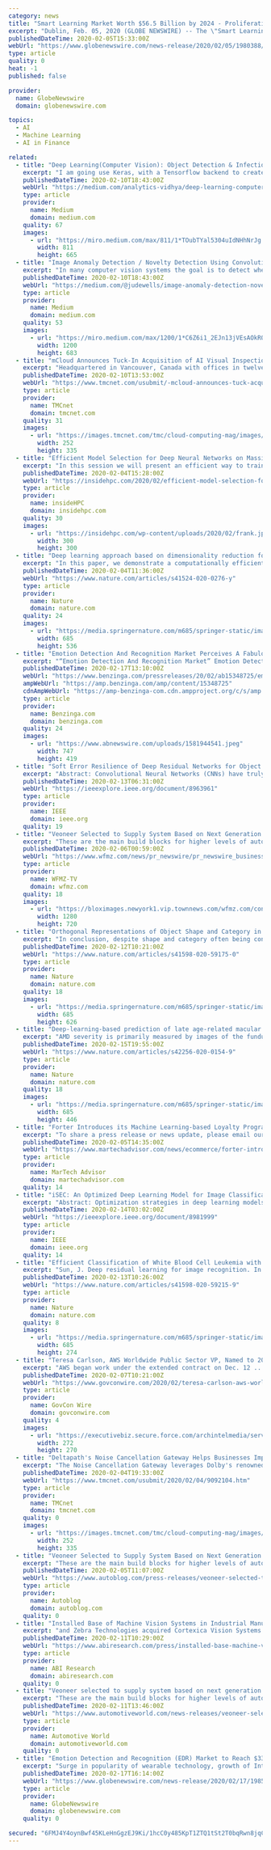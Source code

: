```yaml
---
category: news
title: "Smart Learning Market Worth $56.5 Billion by 2024 - Proliferation of Connected Devices in the Education Sector Drives Growth"
excerpt: "Dublin, Feb. 05, 2020 (GLOBE NEWSWIRE) -- The \"Smart Learning Market by Component (Hardware, Software (Integrated Solution and Standalone Solution), and Services), Learning Type (Synchronous Learning and Asynchronous Learning),"
publishedDateTime: 2020-02-05T15:33:00Z
webUrl: "https://www.globenewswire.com/news-release/2020/02/05/1980388/0/en/Smart-Learning-Market-Worth-56-5-Billion-by-2024-Proliferation-of-Connected-Devices-in-the-Education-Sector-Drives-Growth.html"
type: article
quality: 0
heat: -1
published: false

provider:
  name: GlobeNewswire
  domain: globenewswire.com

topics:
  - AI
  - Machine Learning
  - AI in Finance

related:
  - title: "Deep Learning(Computer Vision): Object Detection & Infection Classification on Malaria Images using Mask-Region Based Convolutional Neural Network"
    excerpt: "I am going use Keras, with a Tensorflow backend to create models for Object Detection. Deep Learning is a sub-field of machine learning concerned with algorithms inspired by the structure and function of the brain called artificial neural networks. Deep learning (also known as deep structured learning or differential programming) is part of a ..."
    publishedDateTime: 2020-02-10T18:43:00Z
    webUrl: "https://medium.com/analytics-vidhya/deep-learning-computer-vision-object-detection-infection-classification-on-malaria-images-3769b4f51de9"
    type: article
    provider:
      name: Medium
      domain: medium.com
    quality: 67
    images:
      - url: "https://miro.medium.com/max/811/1*TOubTYal5304uIdNHhNrJg.png"
        width: 811
        height: 665
  - title: "Image Anomaly Detection / Novelty Detection Using Convolutional Auto Encoders In Keras & Tensorflow 2.0"
    excerpt: "In many computer vision systems the goal is to detect when something out of the ordinary has occurred: the anomaly. Often, we do not know in advance what the anomalous image will look like and it may be impossible to obtain image data that can represent all of the anomalies that we wish to detect. This lack of suitable data rules out ..."
    publishedDateTime: 2020-02-10T18:43:00Z
    webUrl: "https://medium.com/@judewells/image-anomaly-detection-novelty-detection-using-convolutional-auto-encoders-in-keras-1c31321c10f2"
    type: article
    provider:
      name: Medium
      domain: medium.com
    quality: 53
    images:
      - url: "https://miro.medium.com/max/1200/1*C6Z6i1_2EJn13jVEsAOkRQ.png"
        width: 1200
        height: 683
  - title: "mCloud Announces Tuck-In Acquisition of AI Visual Inspection Technology from AirFusion"
    excerpt: "Headquartered in Vancouver, Canada with offices in twelve locations worldwide, the mCloud family includes an ecosystem of operating subsidiaries that deliver high-performance IoT, AI, 3D, and mobile capabilities to customers, all integrated into AssetCare. With over 100 blue-chip customers and more than 35,000 assets connected in thousands of ..."
    publishedDateTime: 2020-02-10T13:53:00Z
    webUrl: "https://www.tmcnet.com/usubmit/-mcloud-announces-tuck-acquisition-ai-visual-inspection-technology-/2020/02/10/9094767.htm"
    type: article
    provider:
      name: TMCnet
      domain: tmcnet.com
    quality: 31
    images:
      - url: "https://images.tmcnet.com/tmc/cloud-computing-mag/images/cloud-computing-0515-cover.jpg"
        width: 252
        height: 335
  - title: "Efficient Model Selection for Deep Neural Networks on Massively Parallel Processing Databases"
    excerpt: "In this session we will present an efficient way to train many deep learning model configurations at the same time with Greenplum, a free and open source massively parallel database based on PostgreSQL. The implementation involves distributing data to the workers that have GPUs available and hopping model state between those workers ..."
    publishedDateTime: 2020-02-04T15:28:00Z
    webUrl: "https://insidehpc.com/2020/02/efficient-model-selection-for-deep-neural-networks-on-massively-parallel-processing-databases/"
    type: article
    provider:
      name: insideHPC
      domain: insidehpc.com
    quality: 30
    images:
      - url: "https://insidehpc.com/wp-content/uploads/2020/02/frank.jpg"
        width: 300
        height: 300
  - title: "Deep learning approach based on dimensionality reduction for designing electromagnetic nanostructures"
    excerpt: "In this paper, we demonstrate a computationally efficient new approach based on deep learning (DL) techniques for analysis, design and optimization of electromagnetic (EM) nanostructures. We use the strong correlation among features of a generic EM problem to considerably reduce the dimensionality of the problem and thus, the computational ..."
    publishedDateTime: 2020-02-04T11:36:00Z
    webUrl: "https://www.nature.com/articles/s41524-020-0276-y"
    type: article
    provider:
      name: Nature
      domain: nature.com
    quality: 24
    images:
      - url: "https://media.springernature.com/m685/springer-static/image/art%3A10.1038%2Fs41524-020-0276-y/MediaObjects/41524_2020_276_Fig1_HTML.png"
        width: 685
        height: 536
  - title: "Emotion Detection And Recognition Market Perceives A Fabulous Growth Prospects; Unleashed Market Insights Till 2023"
    excerpt: "“Emotion Detection And Recognition Market” Emotion Detection and Recognition Market, By Technology (Bio Sensors Technology, Pattern Recognition, NLP,"
    publishedDateTime: 2020-02-17T13:10:00Z
    webUrl: "https://www.benzinga.com/pressreleases/20/02/ab15348725/emotion-detection-and-recognition-market-perceives-a-fabulous-growth-prospects-unleashed-market-i"
    ampWebUrl: "https://amp.benzinga.com/amp/content/15348725"
    cdnAmpWebUrl: "https://amp-benzinga-com.cdn.ampproject.org/c/s/amp.benzinga.com/amp/content/15348725"
    type: article
    provider:
      name: Benzinga.com
      domain: benzinga.com
    quality: 24
    images:
      - url: "https://www.abnewswire.com/uploads/1581944541.jpeg"
        width: 747
        height: 419
  - title: "Soft Error Resilience of Deep Residual Networks for Object Recognition"
    excerpt: "Abstract: Convolutional Neural Networks (CNNs) have truly gained attention in object recognition and object classification in particular. When being implemented on Graphics Processing Units (GPUs), deeper networks are more accurate than shallow ones. Residual Networks (ResNets) are one of the deepest CNN architectures used in various fields ..."
    publishedDateTime: 2020-02-13T06:31:00Z
    webUrl: "https://ieeexplore.ieee.org/document/8963961"
    type: article
    provider:
      name: IEEE
      domain: ieee.org
    quality: 19
  - title: "Veoneer Selected to Supply System Based on Next Generation Vision and Radar System"
    excerpt: "These are the main build blocks for higher levels of automated driving. Veoneer's camera centric system architecture is based on in-house computer vision algorithms complimented by radar based perception to cover the full spectrum required by Euro NCAP. Hosted in the camera is Zenuity's software, fusing information from the camera and radar ..."
    publishedDateTime: 2020-02-06T00:59:00Z
    webUrl: "https://www.wfmz.com/news/pr_newswire/pr_newswire_business/veoneer-selected-to-supply-system-based-on-next-generation-vision/article_eb78d130-f696-5fe9-926c-05eabef501e4.html"
    type: article
    provider:
      name: WFMZ-TV
      domain: wfmz.com
    quality: 18
    images:
      - url: "https://bloximages.newyork1.vip.townnews.com/wfmz.com/content/tncms/custom/image/b9818ac0-ee9a-11e9-8e9f-a3b831b71481.jpg"
        width: 1280
        height: 720
  - title: "Orthogonal Representations of Object Shape and Category in Deep Convolutional Neural Networks and Human Visual Cortex"
    excerpt: "In conclusion, despite shape and category often being confounded in natural images, and the possibility for artificial neural networks to exploit this correlation when performing classification tasks, we find that deep convolutional neural networks are able to represent category information independently from low-level shape in a manner similar ..."
    publishedDateTime: 2020-02-12T10:21:00Z
    webUrl: "https://www.nature.com/articles/s41598-020-59175-0"
    type: article
    provider:
      name: Nature
      domain: nature.com
    quality: 18
    images:
      - url: "https://media.springernature.com/m685/springer-static/image/art%3A10.1038%2Fs41598-020-59175-0/MediaObjects/41598_2020_59175_Fig1_HTML.png"
        width: 685
        height: 626
  - title: "Deep-learning-based prediction of late age-related macular degeneration progression"
    excerpt: "AMD severity is primarily measured by images of the fundus of the retina and recently developed machine learning methods can successfully predict AMD progression ... and fundus images to predict whether an eye had progressed to late AMD with a modified deep convolutional neural network. In total, we used 31,262 fundus images and 52 AMD ..."
    publishedDateTime: 2020-02-15T19:55:00Z
    webUrl: "https://www.nature.com/articles/s42256-020-0154-9"
    type: article
    provider:
      name: Nature
      domain: nature.com
    quality: 18
    images:
      - url: "https://media.springernature.com/m685/springer-static/image/art%3A10.1038%2Fs42256-020-0154-9/MediaObjects/42256_2020_154_Fig1_HTML.png"
        width: 685
        height: 446
  - title: "Forter Introduces its Machine Learning-based Loyalty Program Protection Solution"
    excerpt: "To share a press release or news update, please email our Features Editor, Ameya at: ameya.dusane@martechadvisor.com Loyalty program fraud rose 89% year on year, predominantly driven by the amount of personally identifiable information (PII) available from increasing numbers of data breaches. With direct and indirect losses from loyalty and ..."
    publishedDateTime: 2020-02-05T14:35:00Z
    webUrl: "https://www.martechadvisor.com/news/ecommerce/forter-introduces-its-machine-learning-based-loyalty-program-protection-solution/"
    type: article
    provider:
      name: MarTech Advisor
      domain: martechadvisor.com
    quality: 14
  - title: "iSEC: An Optimized Deep Learning Model for Image Classification on Edge Computing"
    excerpt: "Abstract: Optimization strategies in deep learning models require different techniques for different use cases. Besides, various phases of the model deployment life-cycle specify possible and particular optimization strategies. In this paper, an optimized deep learning model on the edge computing environment is proposed for image classification ..."
    publishedDateTime: 2020-02-14T03:02:00Z
    webUrl: "https://ieeexplore.ieee.org/document/8981999"
    type: article
    provider:
      name: IEEE
      domain: ieee.org
    quality: 14
  - title: "Efficient Classification of White Blood Cell Leukemia with Improved Swarm Optimization of Deep Features"
    excerpt: "Sun, J. Deep residual learning for image recognition. In Proceedings of the IEEE Conference on computer vision and pattern recognition, 770–778 (2016). 12. Blog, G. Automl for large scale image classification and object detection. Google Research, https://research.googleblog.com/2017/11/automl-for-large-scaleimage.html, Blog (2017)."
    publishedDateTime: 2020-02-13T10:26:00Z
    webUrl: "https://www.nature.com/articles/s41598-020-59215-9"
    type: article
    provider:
      name: Nature
      domain: nature.com
    quality: 8
    images:
      - url: "https://media.springernature.com/m685/springer-static/image/art%3A10.1038%2Fs41598-020-59215-9/MediaObjects/41598_2020_59215_Fig1_HTML.png"
        width: 685
        height: 274
  - title: "Teresa Carlson, AWS Worldwide Public Sector VP, Named to 2020 Wash100 for Cloud Innovation, Business Expansion and New Educational Platforms"
    excerpt: "AWS began work under the extended contract on Dec. 12 ... at the National Institute of Standards and Technology (NIST), will serve as a keynote speaker during Potomac Officers Club’s 2nd Annual Artificial Intelligence Summit 2020 on Thursday, Feb. 13th."
    publishedDateTime: 2020-02-07T10:21:00Z
    webUrl: "https://www.govconwire.com/2020/02/teresa-carlson-aws-worldwide-public-sector-vp-named-to-2020-wash100-for-cloud-innovation-business-expansion-and-new-educational-platforms/"
    type: article
    provider:
      name: GovCon Wire
      domain: govconwire.com
    quality: 4
    images:
      - url: "https://executivebiz.secure.force.com/archintelmedia/servlet/servlet.FileDownload?file=00Pf30000138MApEAM"
        width: 272
        height: 270
  - title: "Deltapath's Noise Cancellation Gateway Helps Businesses Improve Communication and Collaboration Over Phone Calls and Fuels Artificial Intelligence"
    excerpt: "The Noise Cancellation Gateway leverages Dolby's renowned audio expertise and technology. It filters nonhuman voices and focuses on improving two major areas garnering a lot of attention: voice calls and artificial intelligence. Voice calls remain a popular mode of communication, but the new work-from-anywhere trend is increasing the number of ..."
    publishedDateTime: 2020-02-04T19:33:00Z
    webUrl: "https://www.tmcnet.com/usubmit/2020/02/04/9092104.htm"
    type: article
    provider:
      name: TMCnet
      domain: tmcnet.com
    quality: 0
    images:
      - url: "https://images.tmcnet.com/tmc/cloud-computing-mag/images/cloud-computing-0515-cover.jpg"
        width: 252
        height: 335
  - title: "Veoneer Selected to Supply System Based on Next Generation Vision and Radar System"
    excerpt: "These are the main build blocks for higher levels of automated driving. Veoneer's camera centric system architecture is based on in-house computer vision algorithms complimented by radar based perception to cover the full spectrum required by Euro NCAP. Hosted in the camera is Zenuity's software, fusing information from the camera and radar ..."
    publishedDateTime: 2020-02-05T11:07:00Z
    webUrl: "https://www.autoblog.com/press-releases/veoneer-selected-to-supply-system-based-on-next-generation-vision-and-radar-system_22080/"
    type: article
    provider:
      name: Autoblog
      domain: autoblog.com
    quality: 0
  - title: "Installed Base of Machine Vision Systems in Industrial Manufacturing to Reach Near 100 Million By 2025"
    excerpt: "and Zebra Technologies acquired Cortexica Vision Systems Ltd., a London-headquartered leader in business-to-business (B2B) AI-based computer vision solutions developer. At the same time, chipset vendors are launching new chipsets and software stacks to facilitate the implementation of deep learning-based machine vision. Xilinx, a Field ..."
    publishedDateTime: 2020-02-11T10:29:00Z
    webUrl: "https://www.abiresearch.com/press/installed-base-machine-vision-systems-industrial-manufacturing-reach-near-100-million-2025/"
    type: article
    provider:
      name: ABI Research
      domain: abiresearch.com
    quality: 0
  - title: "Veoneer selected to supply system based on next generation vision and radar system"
    excerpt: "These are the main build blocks for higher levels of automated driving. Veoneer’s camera centric system architecture is based on in-house computer vision algorithms complimented by radar based perception to cover the full spectrum required by Euro NCAP. Hosted in the camera is Zenuity’s software, fusing information from the camera and radar ..."
    publishedDateTime: 2020-02-11T13:46:00Z
    webUrl: "https://www.automotiveworld.com/news-releases/veoneer-selected-to-supply-system-based-on-next-generation-vision-and-radar-system/"
    type: article
    provider:
      name: Automotive World
      domain: automotiveworld.com
    quality: 0
  - title: "Emotion Detection and Recognition (EDR) Market to Reach $33.9 Billion at a CAGR of 28.9% by 2023: AMR"
    excerpt: "Surge in popularity of wearable technology, growth of Internet of Things, and increase in adoption of smartphones drive the growth of the global emotion recognition and detection market. Based on end user,"
    publishedDateTime: 2020-02-17T16:14:00Z
    webUrl: "https://www.globenewswire.com/news-release/2020/02/17/1985745/0/en/Emotion-Detection-and-Recognition-EDR-Market-to-Reach-33-9-Billion-at-a-CAGR-of-28-9-by-2023-AMR.html"
    type: article
    provider:
      name: GlobeNewswire
      domain: globenewswire.com
    quality: 0

secured: "6FMJ4Y4oynBwf45KLeHnGgzEJ9Ki/1hcC0y485KpT1ZTQ1tSt2T0bqRwn8jqCKYHgRJ4B/g1FMMKQnc60yhLNZSCFLB4YiCCfQLmrVxBTHz1nvxopdxLUPDlVrGuD5oCx+3mU5y6AIhl/aB9CdnP9OowjIvIJeC0X7I26thHErAZ5tSE80uKPfknYRDVaqdJ6JWgndKhhT++hnTaBjYnOzy4q62zb7Fv5f0lXcxc7neYmHNjMLrR3OVgasjvQqm4ubnsPloDZ5uXDmLWPWPj78nXIhHzzQgOYG2n1ZMQ6KS1Tejg3RNAAL6lhZvgDQco;FH8nHtED8ZAkDpuDcJbWYw=="
---
```


